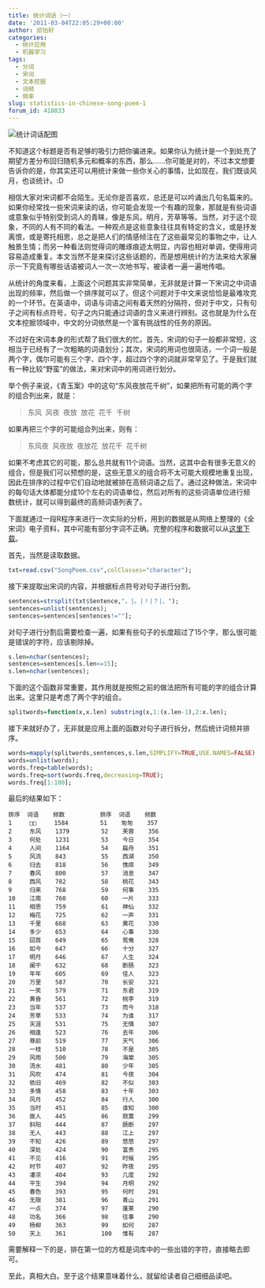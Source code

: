 ```yaml
---
title: 统计词话（一）
date: '2011-03-04T22:05:29+00:00'
author: 邱怡轩
categories:
  - 统计应用
  - 机器学习
tags:
  - 分词
  - 宋词
  - 文本挖掘
  - 词频
  - 频率
slug: statistics-in-chinese-song-poem-1
forum_id: 418833
---
```


![统计词话配图](https://uploads.cosx.org/2011/03/image.jpg)

不知道这个标题是否有足够的吸引力把你骗进来。如果你认为统计是一个到处充了期望方差分布回归随机多元和概率的东西，那么……你可能是对的，不过本文想要告诉你的是，你其实还可以用统计来做一些你关心的事情，比如现在，我们既谈风月，也谈统计。:D

相信大家对宋词都不会陌生。无论你是否喜欢，总还是可以吟诵出几句名篇来的。如果你经常找一些宋词来读的话，你可能会发现一个有趣的现象，那就是有些词语或意象似乎特别受到词人的青睐，像是东风，明月，芳草等等。当然，对于这个现象，不同的人有不同的看法。一种观点是这些意象往往具有特定的含义，或是抒发离恨，或是寄托相思，总之是把人们的情感倾注在了这些最常见的事物之中，让人触景生情；而另一种看法则觉得词的雕琢痕迹太明显，内容也相对单调，使得用词容易造成重复。本文当然不是来探讨这些话题的，而是想用统计的方法来给大家展示一下究竟有哪些话语被词人一次一次地书写，被读者一遍一遍地传唱。

从统计的角度来看，上面这个问题其实非常简单，无非就是计算一下宋词之中词语出现的频率，然后做一个排序就可以了。但这个问题对于中文来说恰恰是最难攻克的一个环节。在英语中，词语与词语之间有着天然的分隔符，但对于中文，只有句子之间有标点符号，句子之内只能通过词语的含义来进行辨别。这也就是为什么在文本挖掘领域中，中文的分词依然是一个富有挑战性的任务的原因。

不过好在宋词本身的形式帮了我们很大的忙。首先，宋词的句子一般都非常短，这相当于已经有了一次粗略的词语划分；其次，宋词的用词也很简洁，一个词一般是两个字，偶尔可能有三个字、四个字，超过四个字的词就非常罕见了。于是我们就有一种比较“野蛮”的做法，来对宋词中的用词进行划分。

<!--more-->

举个例子来说，《青玉案》中的这句“东风夜放花千树”，如果把所有可能的两个字的组合列出来，就是：

> 东风  风夜  夜放  放花  花千  千树

如果再把三个字的可能组合列出来，则有：

> 东风夜  风夜放  夜放花  放花千  花千树

如果不考虑其它的可能，那么总共就有11个词语。当然，这其中会有很多无意义的组合，但是我们可以预想的是，这些无意义的组合将不太可能大规模地重复出现，因此在排序的过程中它们自动地就被排在高频词语之后了。通过这种做法，宋词中的每句话大体都能分成10个左右的词语单位，然后对所有的这些词语单位进行频数统计，就可以得到最终的高频词语列表了。

下面就通过一段R程序来进行一次实际的分析，用到的数据是从网络上整理的《全宋词》电子资料，其中可能有部分字词不正确。完整的程序和数据可以从[这里下载](https://uploads.cosx.org/2011/03/SongPoem.tar.gz)。

首先，当然是读取数据。

```r
txt=read.csv("SongPoem.csv",colClasses="character");
```

接下来提取出宋词的内容，并根据标点符号对句子进行分割。

```r
sentences=strsplit(txt$Sentence,"，|。|！|？|、");
sentences=unlist(sentences);
sentences=sentences[sentences!=""];
```


对句子进行分割后需要检查一遍，如果有些句子的长度超过了15个字，那么很可能是错误的字符，应该剔除掉。

```r
s.len=nchar(sentences);
sentences=sentences[s.len<=15];
s.len=nchar(sentences);
```

下面的这个函数非常重要，其作用就是按照之前的做法把所有可能的字的组合计算出来。这里只是考虑了两个字的组合。

```r
splitwords=function(x,x.len) substring(x,1:(x.len-1),2:x.len);
```

接下来就好办了，无非就是应用上面的函数对句子进行拆分，然后统计词频并排序。

```r
words=mapply(splitwords,sentences,s.len,SIMPLIFY=TRUE,USE.NAMES=FALSE);
words=unlist(words);
words.freq=table(words);
words.freq=sort(words.freq,decreasing=TRUE);
words.freq[1:100];
```

最后的结果如下：

```
排序  词语    频数          排序  词语    频数
1     □□     1584         51    匆匆    357
2     东风    1379         52    芙蓉    356
3     何处    1231         53    今日    354
4     人间    1164         54    扁舟    351
5     风流    843          55    西湖    350
6     归去    818          56    憔瘁    349
7     春风    800          57    消息    347
8     西风    782          58    桃花    343
9     归来    768          59    何事    335
10    江南    760          60    一片    333
11    相思    759          61    神仙    332
12    梅花    725          62    一声    331
13    千里    668          63    黄花    330
14    多少    653          64    心事    330
15    回首    649          65    鸳鸯    328
16    如今    647          66    十分    327
17    明月    646          67    人生    324
18    阑干    632          68    断肠    323
19    年年    605          69    佳人    323
20    万里    587          70    长安    321     
21    一笑    579          71    东君    319     
22    黄昏    561          72    桃李    319     
23    当年    537          73    而今    318     
24    芳草    533          74    为谁    317     
25    天涯    531          75    无情    307     
26    相逢    523          76    去年    306     
27    尊前    519          77    天气    306     
28    一枝    510          78    不是    305     
29    风雨    500          79    海棠    305     
30    流水    481          80    少年    305     
31    风吹    474          81    今夜    304     
32    依旧    469          82    不似    303     
33    多情    458          83    十年    303     
34    风月    452          84    行人    300     
35    当时    451          85    谁知    300     
36    故人    445          86    寂寞    299     
37    斜阳    444          87    肠断    297     
38    无人    443          88    江上    297     
39    不知    426          89    悠悠    297     
40    深处    424          90    富贵    295     
41    不见    416          91    时候    295     
42    时节    407          92    昨夜    295     
43    凄凉    404          93    几度    292     
44    平生    394          94    月明    292     
45    春色    393          95    何时    291     
46    无限    381          96    青山    291     
47    一点    374          97    蓬莱    290     
48    功名    366          98    往事    290     
49    杨柳    363          99    如何    287     
50    天上    361          100   惟有    287
```

需要解释一下的是，排在第一位的方框是词库中的一些出错的字符，直接略去即可。

至此，真相大白。至于这个结果意味着什么，就留给读者自己细细品读吧。
